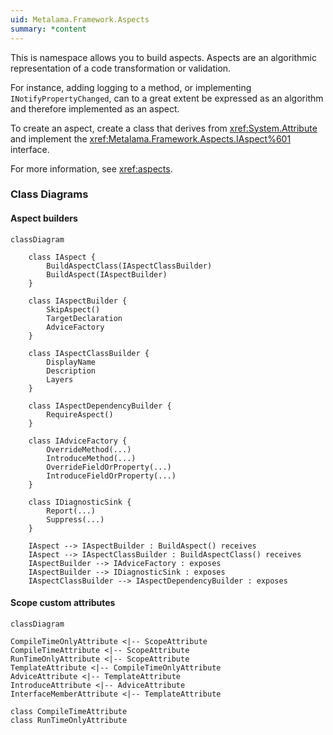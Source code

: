```yaml
---
uid: Metalama.Framework.Aspects
summary: *content
---
```


This is namespace allows you to build aspects. Aspects are an algorithmic representation of a code transformation or validation.

For instance, adding logging to a method, or implementing `INotifyPropertyChanged`, can to a great extent be expressed as
an algorithm and therefore implemented as an aspect.

To create an aspect, create a class that derives from <xref:System.Attribute> and implement the 
<xref:Metalama.Framework.Aspects.IAspect%601> interface.

For more information, see <xref:aspects>.

### Class Diagrams

#### Aspect builders

```mermaid
classDiagram
    
    class IAspect {
        BuildAspectClass(IAspectClassBuilder)
        BuildAspect(IAspectBuilder)
    }

    class IAspectBuilder {
        SkipAspect()
        TargetDeclaration
        AdviceFactory
    }

    class IAspectClassBuilder {
        DisplayName
        Description
        Layers
    }

    class IAspectDependencyBuilder {
        RequireAspect()
    }

    class IAdviceFactory {
        OverrideMethod(...)
        IntroduceMethod(...)
        OverrideFieldOrProperty(...)
        IntroduceFieldOrProperty(...)
    }

    class IDiagnosticSink {
        Report(...)
        Suppress(...)
    }

    IAspect --> IAspectBuilder : BuildAspect() receives
    IAspect --> IAspectClassBuilder : BuildAspectClass() receives
    IAspectBuilder --> IAdviceFactory : exposes
    IAspectBuilder --> IDiagnosticSink : exposes
    IAspectClassBuilder --> IAspectDependencyBuilder : exposes

```

#### Scope custom attributes

```mermaid
classDiagram

CompileTimeOnlyAttribute <|-- ScopeAttribute
CompileTimeAttribute <|-- ScopeAttribute
RunTimeOnlyAttribute <|-- ScopeAttribute
TemplateAttribute <|-- CompileTimeOnlyAttribute
AdviceAttribute <|-- TemplateAttribute
IntroduceAttribute <|-- AdviceAttribute
InterfaceMemberAttribute <|-- TemplateAttribute

class CompileTimeAttribute
class RunTimeOnlyAttribute

```
